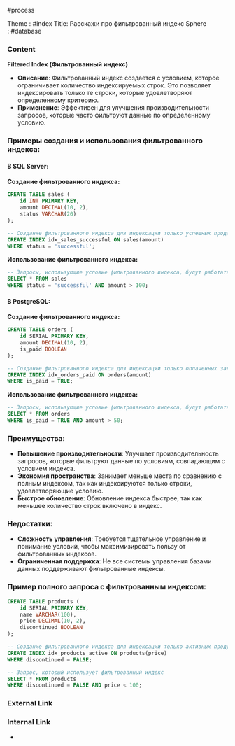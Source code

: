 #process 

Theme : #index
Title: Расскажи про фильтрованный индекс
Sphere : #database

### Content

 **Filtered Index (Фильтрованный индекс)**

- **Описание**: Фильтрованный индекс создается с условием, которое ограничивает количество индексируемых строк. Это позволяет индексировать только те строки, которые удовлетворяют определенному критерию.
- **Применение**: Эффективен для улучшения производительности запросов, которые часто фильтруют данные по определенному условию.

### Примеры создания и использования фильтрованного индекса:

#### В SQL Server:

**Создание фильтрованного индекса:**

```sql
CREATE TABLE sales (
    id INT PRIMARY KEY,
    amount DECIMAL(10, 2),
    status VARCHAR(20)
);

-- Создание фильтрованного индекса для индексации только успешных продаж
CREATE INDEX idx_sales_successful ON sales(amount)
WHERE status = 'successful';
```

**Использование фильтрованного индекса:**

```sql
-- Запросы, использующие условие фильтрованного индекса, будут работать быстрее
SELECT * FROM sales
WHERE status = 'successful' AND amount > 100;
```

#### В PostgreSQL:

**Создание фильтрованного индекса:**

```sql
CREATE TABLE orders (
    id SERIAL PRIMARY KEY,
    amount DECIMAL(10, 2),
    is_paid BOOLEAN
);

-- Создание фильтрованного индекса для индексации только оплаченных заказов
CREATE INDEX idx_orders_paid ON orders(amount)
WHERE is_paid = TRUE;
```

**Использование фильтрованного индекса:**

```sql
-- Запросы, использующие условие фильтрованного индекса, будут работать быстрее
SELECT * FROM orders
WHERE is_paid = TRUE AND amount > 50;
```

### Преимущества:
- **Повышение производительности**: Улучшает производительность запросов, которые фильтруют данные по условиям, совпадающим с условием индекса.
- **Экономия пространства**: Занимает меньше места по сравнению с полным индексом, так как индексируются только строки, удовлетворяющие условию.
- **Быстрое обновление**: Обновление индекса быстрее, так как меньшее количество строк включено в индекс.

### Недостатки:
- **Сложность управления**: Требуется тщательное управление и понимание условий, чтобы максимизировать пользу от фильтрованных индексов.
- **Ограниченная поддержка**: Не все системы управления базами данных поддерживают фильтрованные индексы.

### Пример полного запроса с фильтрованным индексом:

```sql
CREATE TABLE products (
    id SERIAL PRIMARY KEY,
    name VARCHAR(100),
    price DECIMAL(10, 2),
    discontinued BOOLEAN
);

-- Создание фильтрованного индекса для индексации только активных продуктов
CREATE INDEX idx_products_active ON products(price)
WHERE discontinued = FALSE;

-- Запрос, который использует фильтрованный индекс
SELECT * FROM products
WHERE discontinued = FALSE AND price < 100;
```
### External Link



### Internal Link

- 